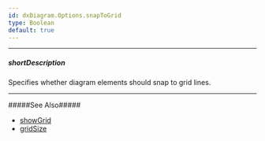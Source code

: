 ```yaml
---
id: dxDiagram.Options.snapToGrid
type: Boolean
default: true
---
```

---
##### shortDescription
Specifies whether diagram elements should snap to grid lines.

---

#####See Also#####
- [showGrid](/Documentation/ApiReference/UI_Widgets/dxDiagram/Configuration/#showGrid)
- [gridSize](/Documentation/ApiReference/UI_Widgets/dxDiagram/Configuration/#gridSize)

